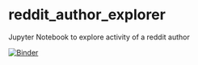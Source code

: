 # reddit_author_explorer
Jupyter Notebook to explore activity of a reddit author

[![Binder](https://mybinder.org/badge_logo.svg)](https://mybinder.org/v2/gh/maestromark55/reddit_author_explorer/master?filepath=https%3A%2F%2Fgithub.com%2Fmaestromark55%2Freddit_author_explorer%2Fblob%2Fmaster%2FReddit-Author-Viz.ipynb)
